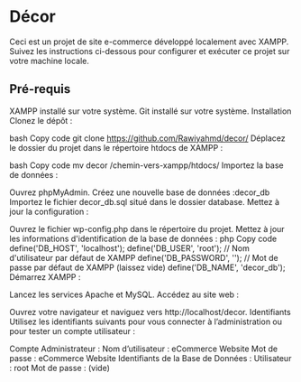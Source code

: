 # Décor
Ceci est un projet de site e-commerce développé localement avec XAMPP. Suivez les instructions ci-dessous pour configurer et exécuter ce projet sur votre machine locale.

## Pré-requis
XAMPP installé sur votre système.
Git installé sur votre système.
Installation
Clonez le dépôt :

bash
Copy code
git clone https://github.com/Rawiyahmd/decor/
Déplacez le dossier du projet dans le répertoire htdocs de XAMPP :

bash
Copy code
mv decor /chemin-vers-xampp/htdocs/
Importez la base de données :

Ouvrez phpMyAdmin.
Créez une nouvelle base de données :decor_db
Importez le fichier decor_db.sql situé dans le dossier database.
Mettez à jour la configuration :

Ouvrez le fichier wp-config.php dans le répertoire du projet.
Mettez à jour les informations d'identification de la base de données :
php
Copy code
define('DB_HOST', 'localhost');
define('DB_USER', 'root'); // Nom d'utilisateur par défaut de XAMPP
define('DB_PASSWORD', ''); // Mot de passe par défaut de XAMPP (laissez vide)
define('DB_NAME', 'decor_db');
Démarrez XAMPP :

Lancez les services Apache et MySQL.
Accédez au site web :

Ouvrez votre navigateur et naviguez vers http://localhost/decor.
Identifiants
Utilisez les identifiants suivants pour vous connecter à l’administration ou pour tester un compte utilisateur :

Compte Administrateur :
Nom d’utilisateur : eCommerce Website
Mot de passe : eCommerce Website
Identifiants de la Base de Données :
Utilisateur : root
Mot de passe : (vide)
